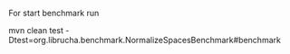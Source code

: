 For start benchmark run

mvn clean test -Dtest=org.librucha.benchmark.NormalizeSpacesBenchmark#benchmark